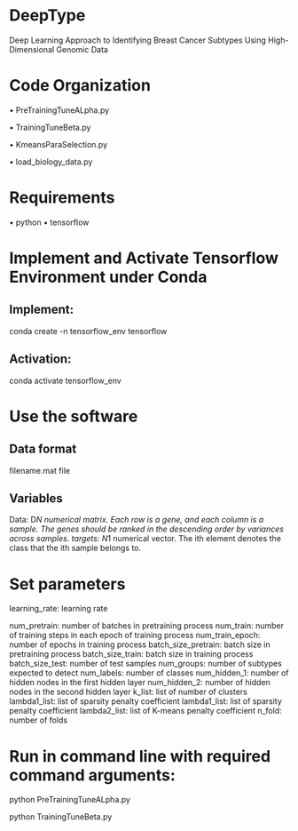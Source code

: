# DeepType

Deep Learning Approach to Identifying Breast Cancer Subtypes Using High-Dimensional Genomic Data

# Code Organization
•	PreTrainingTuneALpha.py

•	TrainingTuneBeta.py

•	KmeansParaSelection.py

•	load_biology_data.py

# Requirements
•	python
•	tensorflow

# Implement and Activate Tensorflow Environment under Conda
## Implement:
conda create -n tensorflow_env tensorflow
## Activation:
conda activate tensorflow_env

# Use the software
## Data format 
filename.mat file
## Variables
Data: D*N numerical matrix. Each row is a gene, and each column is a sample. The genes should be ranked in the descending order by variances across samples.
targets: N*1 numerical vector. The ith element denotes the class that the ith sample belongs to.

# Set parameters
learning_rate: learning rate

num_pretrain: number of batches in pretraining process
num_train: number of training steps in each epoch of training process
num_train_epoch: number of epochs in training process
batch_size_pretrain: batch size in pretraining process
batch_size_train: batch size in training process
batch_size_test: number of test samples
num_groups: number of subtypes expected to detect
num_labels: number of classes
num_hidden_1: number of hidden nodes in the first hidden layer
num_hidden_2: number of hidden nodes in the second hidden layer
k_list: list of number of clusters
lambda1_list: list of sparsity penalty coefficient
lambda1_list: list of sparsity penalty coefficient
lambda2_list: list of K-means penalty coefficient
n_fold: number of folds

# Run in command line with required command arguments:

python PreTrainingTuneALpha.py

python TrainingTuneBeta.py



